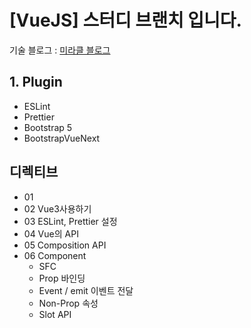 # [VueJS] 스터디 브랜치 입니다.

기술 블로그 : <a href="https://elated-value-48d.notion.site/15-VueJS-Vue3-11ad91c8ac0e8066be2ae42692a74129?pvs=4">미라클 블로그</a>


## 1. Plugin
- ESLint
- Prettier
- Bootstrap 5
- BootstrapVueNext

## 디렉티브
- 01 
- 02 Vue3사용하기
- 03 ESLint, Prettier 설정
- 04 Vue의 API
- 05 Composition API
- 06 Component
  - SFC
  - Prop 바인딩
  - Event / emit 이벤트 전달
  - Non-Prop 속성
  - Slot API
